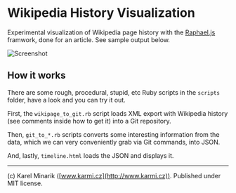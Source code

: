 Wikipedia History Visualization
===============================

Experimental visualization of Wikipedia page history with the [Raphael.js](http://raphaeljs.com/) framwork, done for an article.
See sample output below.

![Screenshot](https://raw.githubusercontent.com/karmi/wikipedia_history_viz/master/screenshot.png)

How it works
-------------

There are some rough, procedural, stupid, etc Ruby scripts in the `scripts` folder, have a look and you can try it out.

First, the `wikipage_to_git.rb` script loads XML export with Wikipedia history (see comments inside how to get it) into a Git repository.

Then, `git_to_*.rb` scripts converts some interesting information from the data, which we can very conveniently grab via Git commands, into JSON.

And, lastly, `timeline.html` loads the JSON and displays it.

---

(c) Karel Minarik ([www.karmi.cz](http://www.karmi.cz)). Published under MIT license.
